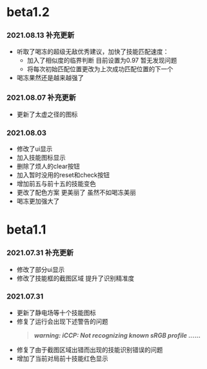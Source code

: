 # beta1.2
### 2021.08.13 补充更新
* 听取了喝冻的超级无敌优秀建议，加快了技能匹配速度：
    * 加入了相似度的临界判断 目前设置为0.97 暂无发现问题
    * 将每次初始匹配位置更改为上次成功匹配位置的下一个
* 喝冻果然还是越来越强了

### 2021.08.07 补充更新
* 更新了太虚之径的图标

### 2021.08.03
* 修改了ui显示
* 加入技能图标显示
* 删除了烦人的clear按钮
* 加入暂时没用的reset和check按钮
* 增加前五与前十五的技能变色
* 更改了配色方案 更美丽了 虽然不如喝冻美丽
* 喝冻更加强大了

# beta1.1
### 2021.07.31 补充更新
* 修改了部分ui显示
* 修改了技能框的截图区域 提升了识别精准度

### 2021.07.31
* 更新了静电场等十个技能图标
* 修复了运行会出现下述警告的问题
  > ***warning: iCCP: Not recognizing known sRGB profile ......***
* 修复了由于截图区域出错而出现的技能识别错误的问题
* 增加了当前对局前十技能红色显示